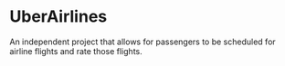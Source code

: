# UberAirlines

An independent project that allows for passengers to be scheduled for airline flights and rate those flights.

